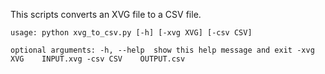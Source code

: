 

This scripts converts an XVG file to a CSV file. 

`usage: python xvg_to_csv.py [-h] [-xvg XVG] [-csv CSV]`

`optional arguments:
     -h, --help  show this help message and exit
     -xvg XVG    INPUT.xvg
     -csv CSV    OUTPUT.csv`
